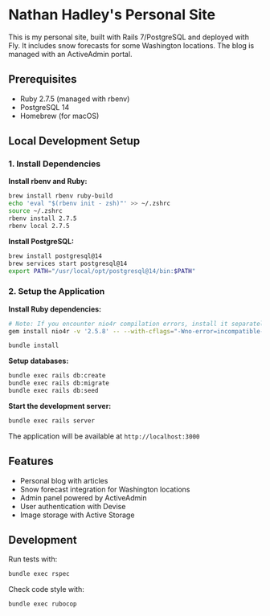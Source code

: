 # Nathan Hadley's Personal Site

This is my personal site, built with Rails 7/PostgreSQL and deployed with Fly. It includes snow forecasts for some Washington locations. The blog is managed with an ActiveAdmin portal.

## Prerequisites

- Ruby 2.7.5 (managed with rbenv)
- PostgreSQL 14
- Homebrew (for macOS)

## Local Development Setup

### 1. Install Dependencies

**Install rbenv and Ruby:**
```bash
brew install rbenv ruby-build
echo 'eval "$(rbenv init - zsh)"' >> ~/.zshrc
source ~/.zshrc
rbenv install 2.7.5
rbenv local 2.7.5
```

**Install PostgreSQL:**
```bash
brew install postgresql@14
brew services start postgresql@14
export PATH="/usr/local/opt/postgresql@14/bin:$PATH"
```

### 2. Setup the Application

**Install Ruby dependencies:**
```bash
# Note: If you encounter nio4r compilation errors, install it separately first:
gem install nio4r -v '2.5.8' -- --with-cflags="-Wno-error=incompatible-function-pointer-types"

bundle install
```

**Setup databases:**
```bash
bundle exec rails db:create
bundle exec rails db:migrate
bundle exec rails db:seed
```

**Start the development server:**
```bash
bundle exec rails server
```

The application will be available at `http://localhost:3000`

## Features

- Personal blog with articles
- Snow forecast integration for Washington locations  
- Admin panel powered by ActiveAdmin
- User authentication with Devise
- Image storage with Active Storage

## Development

Run tests with:
```bash
bundle exec rspec
```

Check code style with:
```bash
bundle exec rubocop
```
